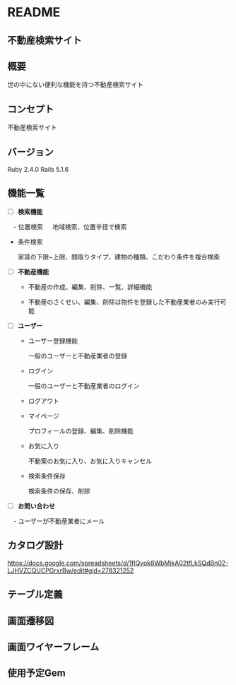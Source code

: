 # README
## 不動産検索サイト
## 概要
世の中にない便利な機能を持つ不動産検索サイト
## コンセプト
不動産検索サイト
## バージョン
Ruby 2.4.0 Rails 5.1.6
## 機能一覧

* [ ] **検索機能**

　- 位置検索 
　
    地域検索、位置半径で検索

  - 条件検索
  
    家賃の下限~上限、間取りタイプ、建物の種類、こだわり条件を複合検索
  
* [ ] **不動産機能**

  - 不動産の作成、編集、削除、一覧、詳細機能
  
  - 不動産のさくせい、編集、削除は物件を登録した不動産業者のみ実行可能
  
* [ ] **ユーザー**

  - ユーザー登録機能
  
    一般のユーザーと不動産業者の登録

  - ログイン
  
    一般のユーザーと不動産業者のログイン

  - ログアウト
  
  - マイページ
  
    プロフィールの登録、編集、削除機能

  - お気に入り
  
    不動案のお気に入り、お気に入りキャンセル

  - 検索条件保存
  
    検索条件の保存、削除
  
* [ ] **お問い合わせ** 

　- ユーザーが不動産業者にメール
　
## カタログ設計
https://docs.google.com/spreadsheets/d/1flQyok8WbMjkA02tfLkSQdBn02-LJHVZCQUCPGrxrBw/edit#gid=278321252
## テーブル定義 

## 画面遷移図

## 画面ワイヤーフレーム

## 使用予定Gem